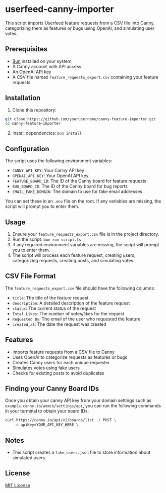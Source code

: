 # userfeed-canny-importer

This script imports Userfeed feature requests from a CSV file into Canny, categorizing them as features or bugs using OpenAI, and simulating user votes.

## Prerequisites

- [Bun](https://bun.sh/) installed on your system
- A Canny account with API access
- An OpenAI API key
- A CSV file named `feature_requests_export.csv` containing your feature requests

## Installation

1. Clone this repository:
```bash
git clone https://github.com/yourusername/canny-feature-importer.git
cd canny-feature-importer
```
2. Install dependencies: `bun install`

## Configuration

The script uses the following environment variables:

- `CANNY_API_KEY`: Your Canny API key
- `OPENAI_API_KEY`: Your OpenAI API key
- `FEATURE_BOARD_ID`: The ID of the Canny board for feature requests
- `BUG_BOARD_ID`: The ID of the Canny board for bug reports
- `EMAIL_FAKE_DOMAIN`: The domain to use for fake email addresses

You can set these in an `.env` file on the root. If any variables are missing, the script will prompt you to enter them.

## Usage

1. Ensure your `feature_requests_export.csv` file is in the project directory.
2. Run the script: `bun run script.ts`
3. If any required environment variables are missing, the script will prompt you to enter them.
4. The script will process each feature request, creating users, categorizing requests, creating posts, and simulating votes.

## CSV File Format

The `feature_requests_export.csv` file should have the following columns:

- `title`: The title of the feature request
- `description`: A detailed description of the feature request
- `status`: The current status of the request
- `Total Likes`: The number of votes/likes for the request
- `Requested By`: The email of the user who requested the feature
- `created_at`: The date the request was created

## Features

- Imports feature requests from a CSV file to Canny
- Uses OpenAI to categorize requests as features or bugs
- Creates Canny users for each unique requester
- Simulates votes using fake users
- Checks for existing posts to avoid duplicates

## Finding your Canny Board IDs

Once you obtain your canny API key from your domain settings such as `example.canny.io/admin/settings/api`, you can run the following commands in your terminal to obtain your board IDs:

```bash
curl https://canny.io/api/v1/boards/list -X POST \
    -d apiKey=YOUR_API_KEY_HERE \
```

## Notes

- This script creates a `fake_users.json` file to store information about simulated users.

## License

[MIT License](LICENSE)